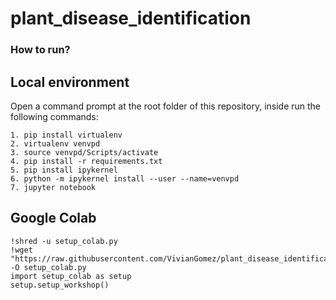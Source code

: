 # plant_disease_identification


### How to run?
## Local environment
Open a command prompt at the root folder of this repository, inside run the following commands:
```
1. pip install virtualenv
2. virtualenv venvpd
3. source venvpd/Scripts/activate
4. pip install -r requirements.txt
5. pip install ipykernel
6. python -m ipykernel install --user --name=venvpd
7. jupyter notebook

```

## Google Colab
```
!shred -u setup_colab.py
!wget "https://raw.githubusercontent.com/VivianGomez/plant_disease_identification/master/setup_colab.py" -O setup_colab.py
import setup_colab as setup
setup.setup_workshop()
```
